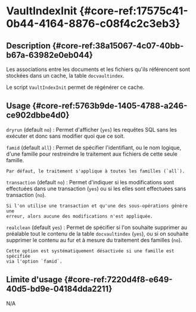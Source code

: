 # VaultIndexInit {#core-ref:17575c41-0b44-4164-8876-c08f4c2c3eb3}

## Description {#core-ref:38a15067-4c07-40bb-b67a-63982e0eb044}

Les associations entre les documents et les fichiers qu'ils référencent sont
stockées dans un cache, la table `docvaultindex`.

Le script `VaultIndexInit` permet de régénérer ce cache.

## Usage {#core-ref:5763b9de-1405-4788-a246-ce902dbbe4d0}

`dryrun` (default `no`)
:   Permet d'afficher (`yes`) les requêtes SQL sans les exécuter et donc
    sans modifier quoi que ce soit.

`famid` (default `all`)
:   Permet de spécifier l'identifiant, ou le nom logique, d'une famille pour
    restreindre le traitement aux fichiers de cette seule famille.
    
    Par défaut, le traitement s'applique à toutes les familles (`all`).

`transaction` (default `no`)
:   Permet d'indiquer si les modifications sont effectuées dans une transaction
    (`yes`) ou si les elles sont effectuées sans transaction (`no`).

    Si l'on utilise une transaction et qu'une des sous-opérations génère une
    erreur, alors aucune des modifications n'est appliquée.

`realclean` (default `yes`)
:   Permet de spécifier si l'on souhaite supprimer au préalable tout le contenu
    de la table `docvaultindex` (`yes`), ou si on souhaite supprimer le
    contenu au fur et à mesure du traitement des familles (`no`).
    
    Cette option est systématiquement désactivée si une famille est spécifiée
    via l'option `famid`.

## Limite d'usage {#core-ref:7220d4f8-e649-40d5-bd9e-04184dda2211}

N/A
